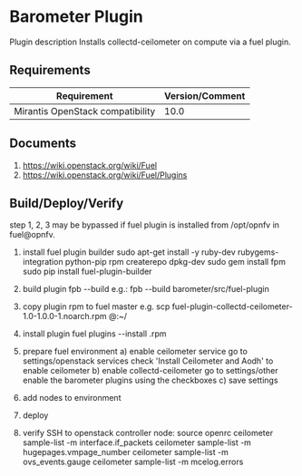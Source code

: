 Barometer Plugin
================

Plugin description
Installs collectd-ceilometer on compute via a fuel plugin.

Requirements
------------

| Requirement                      | Version/Comment |
|----------------------------------|-----------------|
| Mirantis OpenStack compatibility | 10.0            |


Documents
---------

1. https://wiki.openstack.org/wiki/Fuel
2. https://wiki.openstack.org/wiki/Fuel/Plugins

Build/Deploy/Verify
-------------------

step 1, 2, 3 may be bypassed if fuel plugin is installed from /opt/opnfv in fuel@opnfv.

1) install fuel plugin builder
    sudo apt-get install -y ruby-dev rubygems-integration python-pip rpm createrepo dpkg-dev
    sudo gem install fpm
    sudo pip install fuel-plugin-builder

2) build plugin
    fpb --build <plugin-dir>
    e.g.: fpb --build barometer/src/fuel-plugin

3) copy plugin rpm to fuel master
	e.g. scp fuel-plugin-collectd-ceilometer-1.0-1.0.0-1.noarch.rpm  <user>@<server-name>:~/

4) install plugin
	fuel plugins --install <plugin-name>.rpm

5) prepare fuel environment
  a) enable ceilometer service
    go to settings/openstack services
    check 'Install Ceilometer and Aodh' to enable ceilometer
  b) enable collectd-ceilometer
    go to settings/other
    enable the barometer plugins using the checkboxes
  c) save settings

6) add nodes to environment

7) deploy

8) verify
SSH to openstack controller node:
    source openrc
    ceilometer sample-list -m interface.if_packets
    ceilometer sample-list -m hugepages.vmpage_number
    ceilometer sample-list -m ovs_events.gauge
    ceilometer sample-list -m mcelog.errors
